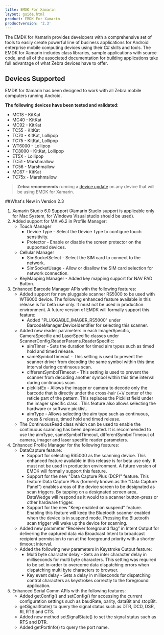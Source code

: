 ```yaml
---
title: EMDK For Xamarin
layout: guide.html
product: EMDK For Xamarin
productversion: '2.3'
---
```

The EMDK for Xamarin provides developers with a comprehensive set of tools to easily create powerful line of business applications for Android enterprise mobile computing devices using their C# skills and tools. The EMDK for Xamarin includes class libraries, sample applications with source code, and all of the associated documentation for building applications take full advantage of what Zebra devices have to offer.

## Devices Supported
EMDK for Xamarin has been designed to work with all Zebra mobile computers running Android. 

**The following devices have been tested and validated**:

* MC18 - KitKat
* MC40 - KitKat
* MC92 - KitKat
* TC55 - KitKat
* TC70 - KitKat, Lollipop 
* TC75 - KitKat, Lollipop 
* WT6000 - Lollipop
* TC8000 - KitKat, Lollipop
* ET5X - Lollipop
* TC51 - Marshmallow
* TC56 - Marshmallow
* MC67 - KitKat
* TC75x - Marshmallow

>**Zebra recommends** running a [device update](/emdk-for-xamarin/2-3/guide/deviceupdate) on any device that will be using EMDK for Xamarin.

##What's New in Version 2.3

1. Xamarin Studio 6.0 Support (Xamarin Studio support is applicable only for Mac System, for Windows Visual studio should be used).
2. Added support for MX v6.2 in Profile Manager:
    * Touch Manager
        * Device Type - Select the Device Type to configure touch sensitivity.
        * Protector - Enable or disable the screen protector on the supported devices.
    * Cellular Manager
        * SimSocketSelect - Select the SIM card to connect to the network.
        * SimSocketUsage - Allow or disallow the SIM card selection for network connection.
    * KeyMapping Manager - Added key mapping support for NAV PAD Button.
3. Enhanced Barcode Manager APIs with the following features:
    * Added support for new pluggable scanner RS5000 to be used with WT6000 device. The following enhanced feature available in this release is for beta use only. It must not be used in production environment. A future version of EMDK will formally support this feature:
        * Added "PLUGGABLE_IMAGER_RS5000" under BarcodeManager.DeviceIdentifier for selecting this scanner.
    * Added new reader parameters in each ImagerSpecific, CameraSpecific and LaserSpecific classes under ScannerConfig.ReaderParams.ReaderSpecific:
        * aimTimer - Sets the duration for timed aim types such as timed hold and timed release.
        * sameSymbolTimeout - This setting is used to prevent the scanner driver from decoding the same symbol within this time interval during continuous scan.
        * differentSymbolTimeout - This setting is used to prevent the scanner from decoding another symbol within this time interval during continuous scan.
        * picklistEx - Allows the imager or camera to decode only the barcode that is directly under the cross-hair (+)/ center of the reticle part of the pattern. This replaces the Picklist field under the imager specific class . This feature also allows selecting the hardware or software picklist.
        * aimType - Allows selecting the aim type such as continuous, press & release, timed hold and timed release.
    * The ContinuousRead class which can be used to enable the continuous scanning has been deprecated. It is recommended to use the aimType, sameSymbolTimeout, differentSymbolTimeout of camera, imager and laser specific reader parameters.
4. Enhanced Profile Manager for the following features:
    *   DataCapture feature:
        * Support for selecting RS5000 as the scanning device. This enhanced feature available in this release is for beta use only. It must not be used in production environment. A future version of EMDK will formally support this feature.
        * Support for the new "Data Capture Plus (DCP)" feature. This feature Data Capture Plus (formerly known as the "Data Capture Panel") enables areas of the device screen to be designated as scan triggers. By tapping on a designated screen area, DataWedge will respond as it would to a scanner button-press or other hardware trigger.
        * Support for the new "Keep enabled on suspend" feature. Enabling this feature will keep the Bluetooth scanner enabled when the device is in suspend mode. Pressing the Bluetooth scan trigger will wake up the device for scanning.
    * Added new parameter “Receiver foreground flag” in Intent Output for delivering the captured data via Broadcast Intent to broadcast recipient permission to run at the foreground priority with a shorter timeout interval.
    * Added the following new parameters in Keystroke Output feature:
        * Multi byte character delay - Sets an inter character delay in milliseconds for multi byte characters. This setting was required to be set in-order to overcome data dispatching errors when dispatching multi byte characters to browser.
        * Key event delay - Sets a delay in milliseconds for dispatching control characters as keystrokes correctly to the foreground application.
5. Enhanced Serial Comm APIs with the following features:
    * Added getConfig() and setConfig() for accessing the current configuration settings such as baudRate, parity, dataBit and stopBit.
    * getSignalState() to query the signal status such as DTR, DCD, DSR, RI, RTS and CTS.
    * Added new method setSignalState() to set the signal status such as RTS and DTR.
    * Added getPortInfo() to query the port name.
